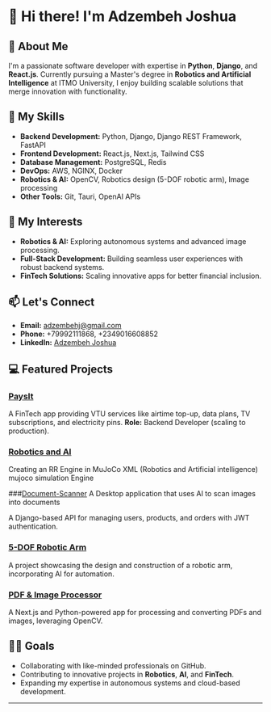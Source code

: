 
# 👋 Hi there! I'm Adzembeh Joshua

## 🚀 About Me
I'm a passionate software developer with expertise in **Python**, **Django**, and **React.js**. Currently pursuing a Master's degree in **Robotics and Artificial Intelligence** at ITMO University, I enjoy building scalable solutions that merge innovation with functionality.

## 🔧 My Skills
- **Backend Development:** Python, Django, Django REST Framework, FastAPI
- **Frontend Development:** React.js, Next.js, Tailwind CSS
- **Database Management:** PostgreSQL, Redis
- **DevOps:** AWS, NGINX, Docker
- **Robotics & AI:** OpenCV, Robotics design (5-DOF robotic arm), Image processing
- **Other Tools:** Git, Tauri, OpenAI APIs

## 🌟 My Interests
- **Robotics & AI:** Exploring autonomous systems and advanced image processing.
- **Full-Stack Development:** Building seamless user experiences with robust backend systems.
- **FinTech Solutions:** Scaling innovative apps  for better financial inclusion.

## 📫 Let's Connect
- **Email:** [adzembehj@gmail.com](mailto:adzembehj@gmail.com)
- **Phone:** +79992111868, +2349016608852
- **LinkedIn:** [Adzembeh Joshua](https://www.linkedin.com/in/adzembeh-joshua-78aa011a1/)

## 💻 Featured Projects
### [PaysIt](https://www.paysit.net)
A FinTech app providing VTU services like airtime top-up, data plans, TV subscriptions, and electricity pins. **Role:** Backend Developer (scaling to production).

### [Robotics and AI](https://github.com/Imotechs/mujoco-tendons.git)
Creating an RR Engine in MuJoCo XML (Robotics and Artificial intelligence) mujoco simulation Engine

###[Document-Scanner](https://github.com/Imotechs/document-scanner.git)
A Desktop application that uses AI to scan images into documents

A Django-based API for managing users, products, and orders with JWT authentication.

### [5-DOF Robotic Arm](https://github.com/adzembehj/robotic-arm)
A project showcasing the design and construction of a robotic arm, incorporating AI for automation.

### [PDF & Image Processor](https://github.com/Imotechs/my-pdf-editor.git)
A Next.js and Python-powered app for processing and converting PDFs and images, leveraging OpenCV.

## 🧑‍💼 Goals
- Collaborating with like-minded professionals on GitHub.
- Contributing to innovative projects in **Robotics**, **AI**, and **FinTech**.
- Expanding my expertise in autonomous systems and cloud-based development.

---
